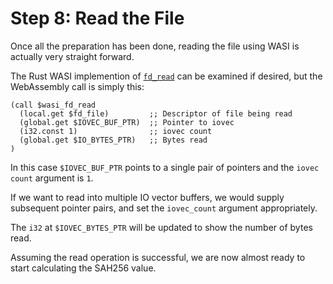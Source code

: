 # Step 8: Read the File

Once all the preparation has been done, reading the file using WASI is actually very straight forward.

The Rust WASI implemention of [`fd_read`](https://github.com/bytecodealliance/wasmtime/blob/06377eb08a649619cc8ac9a934cb3f119017f3ef/crates/wasi-preview1-component-adapter/src/lib.rs#L1210) can be examined if desired, but the WebAssembly call is simply this:

```wat
(call $wasi_fd_read
  (local.get $fd_file)         ;; Descriptor of file being read
  (global.get $IOVEC_BUF_PTR)  ;; Pointer to iovec
  (i32.const 1)                ;; iovec count
  (global.get $IO_BYTES_PTR)   ;; Bytes read
)
```

In this case `$IOVEC_BUF_PTR` points to a single pair of pointers and the `iovec count` argument is `1`.

If we want to read into multiple IO vector buffers, we would supply subsequent pointer pairs, and set the `iovec_count` argument appropriately.

The `i32` at `$IOVEC_BYTES_PTR` will be updated to show the number of bytes read.

Assuming the read operation is successful, we are now almost ready to start calculating the SAH256 value.
